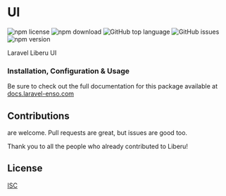 # UI

![npm license](https://img.shields.io/npm/l/@enso-ui/ui.svg) 
![npm download](https://img.shields.io/npm/dm/@enso-ui/ui.svg) 
![GitHub top language](https://img.shields.io/github/languages/top/enso-ui/ui.svg) 
![GitHub issues](https://img.shields.io/github/issues/enso-ui/ui.svg) 
![npm version](https://img.shields.io/npm/v/@enso-ui/ui.svg) 

Laravel Liberu UI

### Installation, Configuration & Usage

Be sure to check out the full documentation for this package available at [docs.laravel-enso.com](https://docs.laravel-enso.com/frontend/ui.html)

## Contributions

are welcome. Pull requests are great, but issues are good too.

Thank you to all the people who already contributed to Liberu!

## License

[ISC](https://opensource.org/licenses/ISC)

